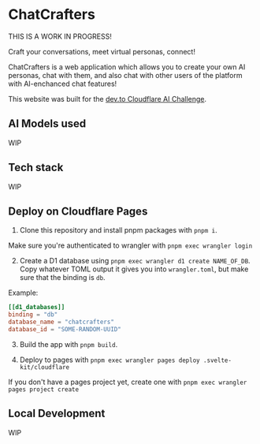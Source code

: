 # ChatCrafters

THIS IS A WORK IN PROGRESS!

Craft your conversations, meet virtual personas, connect!

ChatCrafters is a web application which allows you to create your own AI personas, chat with them, and also chat with other users of the platform with AI-enchanced chat features!

This website was built for the [dev.to Cloudflare AI Challenge](https://dev.to/devteam/join-us-for-the-cloudflare-ai-challenge-3000-in-prizes-5f99).

## AI Models used

WIP

## Tech stack

WIP

## Deploy on Cloudflare Pages

1. Clone this repository and install pnpm packages with `pnpm i`.

Make sure you're authenticated to wrangler with `pnpm exec wrangler login`

2. Create a D1 database using `pnpm exec wrangler d1 create NAME_OF_DB`. Copy whatever TOML output it gives you into `wrangler.toml`, but make sure that the binding is `db`.

Example:
```toml
[[d1_databases]]
binding = "db"
database_name = "chatcrafters"
database_id = "SOME-RANDOM-UUID"
```

3. Build the app with `pnpm build`.

4. Deploy to pages with `pnpm exec wrangler pages deploy .svelte-kit/cloudflare`

If you don't have a pages project yet, create one with `pnpm exec wrangler pages project create`

## Local Development

WIP
